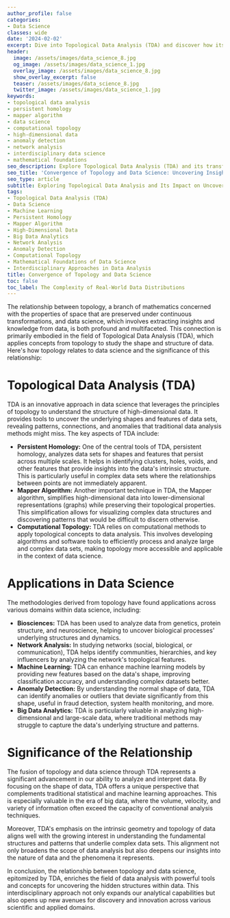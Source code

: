 ```yaml
---
author_profile: false
categories:
- Data Science
classes: wide
date: '2024-02-02'
excerpt: Dive into Topological Data Analysis (TDA) and discover how its methods, such as persistent homology and the mapper algorithm, help uncover hidden insights in high-dimensional and complex datasets.
header:
  image: /assets/images/data_science_8.jpg
  og_image: /assets/images/data_science_1.jpg
  overlay_image: /assets/images/data_science_8.jpg
  show_overlay_excerpt: false
  teaser: /assets/images/data_science_8.jpg
  twitter_image: /assets/images/data_science_1.jpg
keywords:
- topological data analysis
- persistent homology
- mapper algorithm
- data science
- computational topology
- high-dimensional data
- anomaly detection
- network analysis
- interdisciplinary data science
- mathematical foundations
seo_description: Explore Topological Data Analysis (TDA) and its transformative role in data science, from persistent homology to the mapper algorithm, revealing hidden structures in complex datasets.
seo_title: 'Convergence of Topology and Data Science: Uncovering Insights with TDA'
seo_type: article
subtitle: Exploring Topological Data Analysis and Its Impact on Uncovering Hidden Insights in Complex Data Sets
tags:
- Topological Data Analysis (TDA)
- Data Science
- Machine Learning
- Persistent Homology
- Mapper Algorithm
- High-Dimensional Data
- Big Data Analytics
- Network Analysis
- Anomaly Detection
- Computational Topology
- Mathematical Foundations of Data Science
- Interdisciplinary Approaches in Data Analysis
title: Convergence of Topology and Data Science
toc: false
toc_label: The Complexity of Real-World Data Distributions
---
```


The relationship between topology, a branch of mathematics concerned with the properties of space that are preserved under continuous transformations, and data science, which involves extracting insights and knowledge from data, is both profound and multifaceted. This connection is primarily embodied in the field of Topological Data Analysis (TDA), which applies concepts from topology to study the shape and structure of data. Here's how topology relates to data science and the significance of this relationship:

# Topological Data Analysis (TDA)

TDA is an innovative approach in data science that leverages the principles of topology to understand the structure of high-dimensional data. It provides tools to uncover the underlying shapes and features of data sets, revealing patterns, connections, and anomalies that traditional data analysis methods might miss. The key aspects of TDA include:

- **Persistent Homology:** One of the central tools of TDA, persistent homology, analyzes data sets for shapes and features that persist across multiple scales. It helps in identifying clusters, holes, voids, and other features that provide insights into the data's intrinsic structure. This is particularly useful in complex data sets where the relationships between points are not immediately apparent.
- **Mapper Algorithm:** Another important technique in TDA, the Mapper algorithm, simplifies high-dimensional data into lower-dimensional representations (graphs) while preserving their topological properties. This simplification allows for visualizing complex data structures and discovering patterns that would be difficult to discern otherwise.
- **Computational Topology:** TDA relies on computational methods to apply topological concepts to data analysis. This involves developing algorithms and software tools to efficiently process and analyze large and complex data sets, making topology more accessible and applicable in the context of data science.

# Applications in Data Science

The methodologies derived from topology have found applications across various domains within data science, including:

- **Biosciences:** TDA has been used to analyze data from genetics, protein structure, and neuroscience, helping to uncover biological processes' underlying structures and dynamics.
- **Network Analysis:** In studying networks (social, biological, or communication), TDA helps identify communities, hierarchies, and key influencers by analyzing the network's topological features.
- **Machine Learning:** TDA can enhance machine learning models by providing new features based on the data's shape, improving classification accuracy, and understanding complex datasets better.
- **Anomaly Detection:** By understanding the normal shape of data, TDA can identify anomalies or outliers that deviate significantly from this shape, useful in fraud detection, system health monitoring, and more.
- **Big Data Analytics:** TDA is particularly valuable in analyzing high-dimensional and large-scale data, where traditional methods may struggle to capture the data's underlying structure and patterns.

# Significance of the Relationship

The fusion of topology and data science through TDA represents a significant advancement in our ability to analyze and interpret data. By focusing on the shape of data, TDA offers a unique perspective that complements traditional statistical and machine learning approaches. This is especially valuable in the era of big data, where the volume, velocity, and variety of information often exceed the capacity of conventional analysis techniques.

Moreover, TDA's emphasis on the intrinsic geometry and topology of data aligns well with the growing interest in understanding the fundamental structures and patterns that underlie complex data sets. This alignment not only broadens the scope of data analysis but also deepens our insights into the nature of data and the phenomena it represents.

In conclusion, the relationship between topology and data science, epitomized by TDA, enriches the field of data analysis with powerful tools and concepts for uncovering the hidden structures within data. This interdisciplinary approach not only expands our analytical capabilities but also opens up new avenues for discovery and innovation across various scientific and applied domains.
